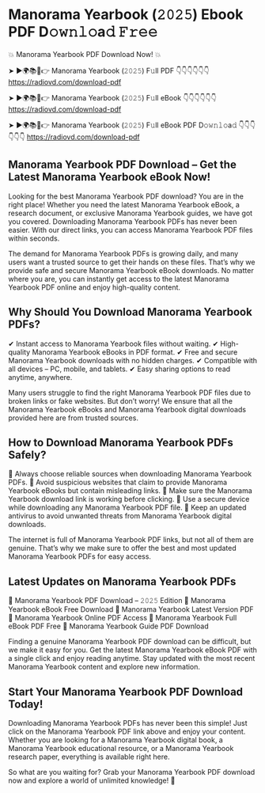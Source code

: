 # Manorama Yearbook (𝟸𝟶𝟸𝟻) Ebook PDF D𝚘𝚠𝚗𝚕𝚘a𝚍 𝙵𝚛𝚎𝚎

💥 Manorama Yearbook PDF Download Now! 💥

➤ ►🌍📚📱👉 Manorama Yearbook (𝟸𝟶𝟸𝟻) F𝚞ll PDF 👇👇👇👇👇👇
https://radiovd.com/download-pdf

➤ ►🌍📚📱👉 Manorama Yearbook (𝟸𝟶𝟸𝟻) F𝚞ll eBook 👇👇👇👇👇👇
https://radiovd.com/download-pdf

➤ ►🌍📚📱👉 Manorama Yearbook (𝟸𝟶𝟸𝟻) F𝚞ll eBook PDF D𝚘𝚠𝚗𝚕𝚘a𝚍 👇👇👇👇👇👇
https://radiovd.com/download-pdf

## Manorama Yearbook PDF Download – Get the Latest Manorama Yearbook eBook Now!

Looking for the best Manorama Yearbook PDF download? You are in the right place! Whether you need the latest Manorama Yearbook eBook, a research document, or exclusive Manorama Yearbook guides, we have got you covered. Downloading Manorama Yearbook PDFs has never been easier. With our direct links, you can access Manorama Yearbook PDF files within seconds.

The demand for Manorama Yearbook PDFs is growing daily, and many users want a trusted source to get their hands on these files. That’s why we provide safe and secure Manorama Yearbook eBook downloads. No matter where you are, you can instantly get access to the latest Manorama Yearbook PDF online and enjoy high-quality content.

## Why Should You Download Manorama Yearbook PDFs?

✔ Instant access to Manorama Yearbook files without waiting.
✔ High-quality Manorama Yearbook eBooks in PDF format.
✔ Free and secure Manorama Yearbook downloads with no hidden charges.
✔ Compatible with all devices – PC, mobile, and tablets.
✔ Easy sharing options to read anytime, anywhere.

Many users struggle to find the right Manorama Yearbook PDF files due to broken links or fake websites. But don’t worry! We ensure that all the Manorama Yearbook eBooks and Manorama Yearbook digital downloads provided here are from trusted sources.

## How to Download Manorama Yearbook PDFs Safely?

📌 Always choose reliable sources when downloading Manorama Yearbook PDFs.
📌 Avoid suspicious websites that claim to provide Manorama Yearbook eBooks but contain misleading links.
📌 Make sure the Manorama Yearbook download link is working before clicking.
📌 Use a secure device while downloading any Manorama Yearbook PDF file.
📌 Keep an updated antivirus to avoid unwanted threats from Manorama Yearbook digital downloads.

The internet is full of Manorama Yearbook PDF links, but not all of them are genuine. That’s why we make sure to offer the best and most updated Manorama Yearbook PDFs for easy access.

## Latest Updates on Manorama Yearbook PDFs

🔹 Manorama Yearbook PDF Download – 𝟸𝟶𝟸𝟻 Edition
🔹 Manorama Yearbook eBook Free Download
🔹 Manorama Yearbook Latest Version PDF
🔹 Manorama Yearbook Online PDF Access
🔹 Manorama Yearbook Full eBook PDF Free
🔹 Manorama Yearbook Guide PDF Download

Finding a genuine Manorama Yearbook PDF download can be difficult, but we make it easy for you. Get the latest Manorama Yearbook eBook PDF with a single click and enjoy reading anytime. Stay updated with the most recent Manorama Yearbook content and explore new information.

## Start Your Manorama Yearbook PDF Download Today!

Downloading Manorama Yearbook PDFs has never been this simple! Just click on the Manorama Yearbook PDF link above and enjoy your content. Whether you are looking for a Manorama Yearbook digital book, a Manorama Yearbook educational resource, or a Manorama Yearbook research paper, everything is available right here.

So what are you waiting for? Grab your Manorama Yearbook PDF download now and explore a world of unlimited knowledge! 🚀
